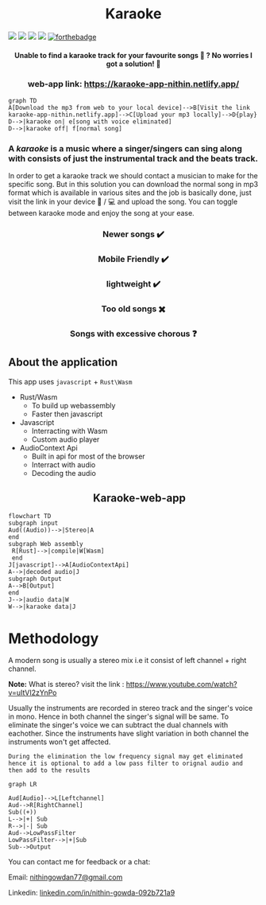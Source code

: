 <h1 align="center">Karaoke</h1>

![](https://forthebadge.com/images/badges/built-with-love.svg)
![](https://forthebadge.com/images/badges/made-with-javascript.svg)
![](https://forthebadge.com/images/badges/made-with-rust.svg)
![](https://forthebadge.com/images/badges/makes-people-smile.svg)
[![forthebadge](https://forthebadge.com/images/badges/powered-by-black-magic.svg)](https://forthebadge.com)

<h4 align="center"> Unable to find a karaoke track for your favourite songs 🎵 ? No worries I got a solution! 🤝 </h4>
 <h3 align="center" >web-app link: <a href="https://karaoke-app-nithin.netlify.app/" target="_blank" >https://karaoke-app-nithin.netlify.app/</a> </h3>

```mermaid
graph TD
A[Download the mp3 from web to your local device]-->B[Visit the link karaoke-app-nithin.netlify.app]-->C[Upload your mp3 locally]-->D{play}
D-->|karaoke on| e[song with voice eliminated]
D-->|karaoke off| f[normal song]
```

### A _karaoke_ is a music where a singer/singers can sing along with consists of just the instrumental track and the beats track.

In order to get a karaoke track we should contact a musician to make for the specific song. But in this solution you can download the normal song in mp3 format which is available in various sites and the job is basically done, just visit the link in your device 📱 / 💻 and upload the song. You can toggle between karaoke mode and enjoy the song at your ease.

<div align="center">
<h3>  Newer songs ✔️  </h3>
<h3> Mobile Friendly ✔️ </h3>
<h3> lightweight ✔️ </h3>
<h3>  Too old songs ✖️  </h3>
 <h3>  Songs with excessive chorous  ❓   </h3>
 </div>

## About the application

This app uses `javascript` + `Rust\Wasm`

- Rust/Wasm
  - To build up webassembly
  - Faster then javascript
- Javascript
  - Interracting with Wasm
  - Custom audio player
- AudioContext Api
  - Built in api for most of the browser
  - Interract with audio
  - Decoding the audio
  <h2 align="center"> Karaoke-web-app</h2>

```mermaid
flowchart TD
subgraph input
Aud((Audio))-->|Stereo|A
end
subgraph Web assembly
 R[Rust]-->|compile|W[Wasm]
 end
J[javascript]-->A[AudioContextApi]
A-->|decoded audio|J
subgraph Output
A-->B[Output]
end
J-->|audio data|W
W-->|karaoke data|J
```

# Methodology

A modern song is usually a stereo mix i.e it consist of left channel + right channel.

**Note:** What is stereo? visit the link : https://www.youtube.com/watch?v=uItVI2zYnPo

Usually the instruments are recorded in stereo track and the singer's voice in mono. Hence in both channel the singer's signal will be same. To eliminate the singer's voice we can subtract the dual channels with eachother. Since the instruments have slight variation in both channel the instruments won't get affected.

`During the elimination the low frequency signal may get eliminated hence it is optional to add a low pass filter to orignal audio and then add to the results`

```mermaid
graph LR

Aud[Audio]-->L[Leftchannel]
Aud-->R[RightChannel]
Sub((+))
L-->|+| Sub
R-->|-| Sub
Aud-->LowPassFilter
LowPassFilter-->|+|Sub
Sub-->Output

```

You can contact me for feedback or a chat:

Email: nithingowdan77@gmail.com

Linkedin: <a href="linkedin.com/in/nithin-gowda-092b721a9">linkedin.com/in/nithin-gowda-092b721a9</a>
